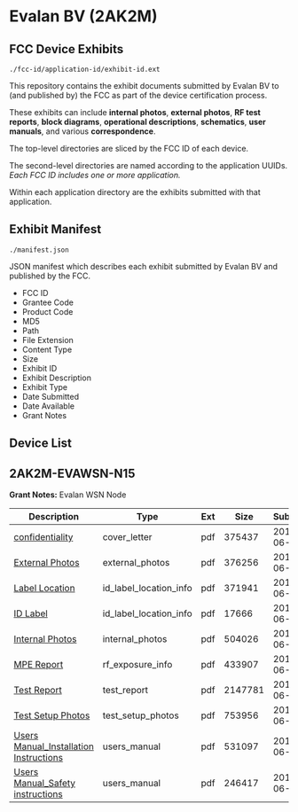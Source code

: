 # Evalan BV (2AK2M)
## FCC Device Exhibits

```
./fcc-id/application-id/exhibit-id.ext
```

This repository contains the exhibit documents submitted by Evalan BV to (and published by) the FCC as part of the device certification process.

These exhibits can include **internal photos**, **external photos**, **RF test reports**, **block diagrams**, **operational descriptions**, **schematics**, **user manuals**, and various **correspondence**.

The top-level directories are sliced by the FCC ID of each device.

The second-level directories are named according to the application UUIDs. *Each FCC ID includes one or more application.*

Within each application directory are the exhibits submitted with that application. 

## Exhibit Manifest

```
./manifest.json
```

JSON manifest which describes each exhibit submitted by Evalan BV and published by the FCC.

- FCC ID
- Grantee Code
- Product Code
- MD5
- Path
- File Extension
- Content Type
- Size
- Exhibit ID
- Exhibit Description
- Exhibit Type
- Date Submitted
- Date Available
- Grant Notes

## Device List
## 2AK2M-EVAWSN-N15
**Grant Notes:** Evalan WSN Node

| Description | Type | Ext | Size | Submitted | Available |
| ----------- | ---- | --- | ---- | --------- | --------- |
| [confidentiality](2AK2M-EVAWSN-N15/07eeda075e43e2ecf6f41dbd35b68aa8/3434673.pdf) | cover_letter | pdf | 375437 | 2017-06-22 | 2017-06-22 |
| [External Photos](2AK2M-EVAWSN-N15/07eeda075e43e2ecf6f41dbd35b68aa8/3430797.pdf) | external_photos | pdf | 376256 | 2017-06-19 | 2017-06-22 |
| [Label Location](2AK2M-EVAWSN-N15/07eeda075e43e2ecf6f41dbd35b68aa8/3430799.pdf) | id_label_location_info | pdf | 371941 | 2017-06-19 | 2017-06-22 |
| [ID Label](2AK2M-EVAWSN-N15/07eeda075e43e2ecf6f41dbd35b68aa8/3434674.pdf) | id_label_location_info | pdf | 17666 | 2017-06-22 | 2017-06-22 |
| [Internal Photos](2AK2M-EVAWSN-N15/07eeda075e43e2ecf6f41dbd35b68aa8/3430798.pdf) | internal_photos | pdf | 504026 | 2017-06-19 | 2017-06-22 |
| [MPE Report](2AK2M-EVAWSN-N15/07eeda075e43e2ecf6f41dbd35b68aa8/3430824.pdf) | rf_exposure_info | pdf | 433907 | 2017-06-19 | 2017-06-22 |
| [Test Report](2AK2M-EVAWSN-N15/07eeda075e43e2ecf6f41dbd35b68aa8/3430823.pdf) | test_report | pdf | 2147781 | 2017-06-19 | 2017-06-22 |
| [Test Setup Photos](2AK2M-EVAWSN-N15/07eeda075e43e2ecf6f41dbd35b68aa8/3430800.pdf) | test_setup_photos | pdf | 753956 | 2017-06-19 | 2017-06-22 |
| [Users Manual_Installation Instructions](2AK2M-EVAWSN-N15/07eeda075e43e2ecf6f41dbd35b68aa8/3430801.pdf) | users_manual | pdf | 531097 | 2017-06-19 | 2017-06-22 |
| [Users Manual_Safety instructions](2AK2M-EVAWSN-N15/07eeda075e43e2ecf6f41dbd35b68aa8/3430802.pdf) | users_manual | pdf | 246417 | 2017-06-19 | 2017-06-22 |
